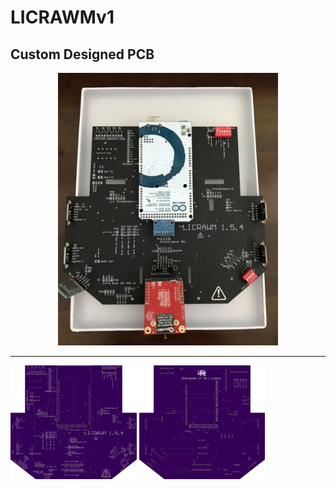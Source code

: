 # LICRAWMv1


## Custom Designed PCB
<p align="center">
 <img src="summary.jpg" width="70%"/>
 <hr>
  <tr>
    <td> <img src="9bce091a6496b01e20e28a16b17239b5.png" width="40%"/> </td>
    <td>  <img src="a180725e38f12c07dc380e0604d5f208.png" width="40%"/></td>
   </tr>

</p>